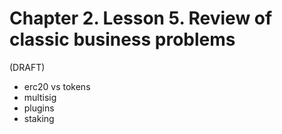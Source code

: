 # Chapter 2. Lesson 5. Review of classic business problems

(DRAFT)

- erc20 vs tokens
- multisig
- plugins
- staking

